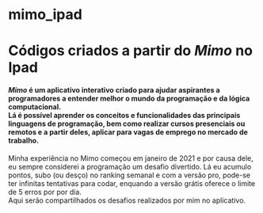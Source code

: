 # mimo_ipad
<h1>Códigos criados a partir do <em>Mimo</em> no Ipad</h1>

<h4>
 <em>Mimo</em> é um aplicativo interativo criado para ajudar aspirantes a programadores a entender melhor o mundo da programação e da lógica computacional.<br>
Lá é possível aprender os conceitos e funcionalidades das principais linguagens de programação, bem como realizar cursos presenciais ou remotos e a partir deles, aplicar para vagas de emprego no mercado de trabalho.
</h4>
<p>Minha experiência no Mimo começou em janeiro de 2021 e por causa dele, eu sempre considerei a programação um desafio divertido. Lá eu acumulo pontos, subo (ou desço) no ranking semanal e com a versão pro, pode-se ter infinitas tentativas para codar, enquando a versão grátis oferece o limite de 5 erros por por dia.<br>
Aqui serão compartilhados os desafios realizados por mim no aplicativo.</p>
